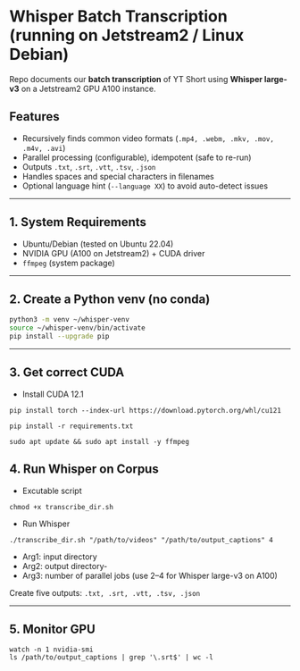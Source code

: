 # Whisper Batch Transcription (running on Jetstream2 / Linux Debian)

Repo documents our **batch transcription** of YT Short using **Whisper large-v3** on a Jetstream2 GPU A100 instance.

## Features
- Recursively finds common video formats (`.mp4, .webm, .mkv, .mov, .m4v, .avi`)
- Parallel processing (configurable), idempotent (safe to re-run)
- Outputs `.txt`, `.srt`, `.vtt`, `.tsv`, `.json`
- Handles spaces and special characters in filenames
- Optional language hint (`--language XX`) to avoid auto-detect issues

---

## 1. System Requirements
- Ubuntu/Debian (tested on Ubuntu 22.04)
- NVIDIA GPU (A100 on Jetstream2) + CUDA driver
- `ffmpeg` (system package)

---

## 2. Create a Python venv (no conda)
```bash
python3 -m venv ~/whisper-venv
source ~/whisper-venv/bin/activate
pip install --upgrade pip
```

---

## 3. Get correct CUDA 
- Install CUDA 12.1
```
pip install torch --index-url https://download.pytorch.org/whl/cu121

pip install -r requirements.txt

sudo apt update && sudo apt install -y ffmpeg
```

## 4. Run Whisper on Corpus
- Excutable script
```
chmod +x transcribe_dir.sh
```
- Run Whisper
```
./transcribe_dir.sh "/path/to/videos" "/path/to/output_captions" 4
```
- Arg1: input directory
- Arg2: output directory-
- Arg3: number of parallel jobs (use 2–4 for Whisper large-v3 on A100)

Create five outputs: `.txt, .srt, .vtt, .tsv, .json`

---

## 5. Monitor GPU
```
watch -n 1 nvidia-smi
ls /path/to/output_captions | grep '\.srt$' | wc -l
```
